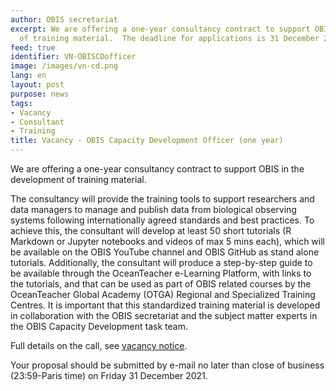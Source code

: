 ```yaml
---
author: OBIS secretariat
excerpt: We are offering a one-year consultancy contract to support OBIS in the development
  of training material.  The deadline for applications is 31 December 2021.
feed: true
identifier: VN-OBISCDofficer
image: /images/vn-cd.png
lang: en
layout: post
purpose: news
tags:
- Vacancy
- Consultant
- Training
title: Vacancy - OBIS Capacity Development Officer (one year)
---
```


We are offering a one-year consultancy contract to support OBIS in the development of training material. 

The consultancy will provide the training tools to support researchers and data managers to manage and publish data from biological observing systems following internationally agreed standards and best practices. To achieve this, the consultant will develop at least 50 short tutorials (R Markdown or Jupyter notebooks and videos of max 5 mins each), which will be available on the OBIS YouTube channel and OBIS GitHub as stand alone tutorials. Additionally, the consultant will produce a step-by-step guide to be available through the OceanTeacher e-Learning Platform, with links to the tutorials, and that can be used as part of OBIS related courses by the OceanTeacher Global Academy (OTGA) Regional and Specialized Training Centres. It is important that this standardized training material is developed in collaboration with the OBIS secretariat and the subject matter experts in the OBIS Capacity Development task team.

Full details on the call, see <a href="https://www.obis.org/documents/CALL_CONSULANT_OBIS-CD-Officer.pdf" target="_blank">vacancy notice<a/>. 

Your proposal should be submitted by e-mail no later than close of business (23:59-Paris time) on Friday 31 December 2021.
